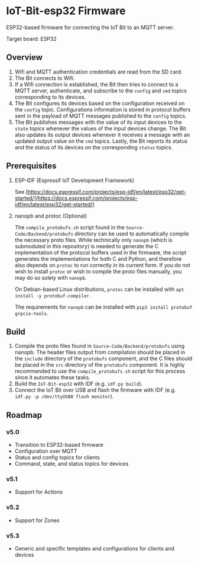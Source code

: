 # IoT-Bit-esp32 Firmware

ESP32-based firmware for connecting the IoT Bit to an MQTT server.

Target board: ESP32

## Overview

1. Wifi and MQTT authentication credentials are read from the SD card.
2. The Bit connects to Wifi.
3. If a Wifi connection is established, the Bit then tries to connect to a MQTT server, authenticate, and subscribe to the `config` and `cmd` topics corresponding to its devices.
4. The Bit configures its devices based on the configuration received on the `config` topic. Configurations information is stored in protocol buffers sent in the payload of MQTT messages published to the `config` topics.
5. The Bit publishes messages with the value of its input devices to the `state` topics whenever the values of the input devices change. The Bit also updates its output devices whenever it receives a message with an updated output value on the `cmd` topics. Lastly, the Bit reports its status and the status of its devices on the corresponding `status` topics.

## Prerequisites

1. ESP-IDF (Espressif IoT Development Framework)

   See [https://docs.espressif.com/projects/esp-idf/en/latest/esp32/get-started/](https://docs.espressif.com/projects/esp-idf/en/latest/esp32/get-started/)

2. nanopb and protoc (Optional)

   The `compile_protobufs.sh` script found in the `Source-Code/Backend/protobufs` directory can be used to automatically compile the necessary proto files. While technically only `nanopb` (which is submoduled in this repository) is needed to generate the C implementation of the protocol buffers used in the firmware, the script generates the implementations for both C and Python, and therefore also depends on `protoc` to run correctly in its current form. If you do not wish to install `protoc` or wish to compile the proto files manually, you may do so solely with `nanopb`.

   On Debian-based Linux distributions, `protoc` can be installed with `apt install -y protobuf-compiler`.

   The requirements for `nanopb` can be installed with `pip3 install protobuf grpcio-tools`.

## Build

1. Compile the proto files found in `Source-Code/Backend/protobufs` using nanopb. The header files output from compilation should be placed in the `include` directory of the `protobufs` component, and the C files should be placed in the `src` directory of the `protobufs` component. It is highly recommended to use the `compile_protobufs.sh` script for this process since it automates these tasks.
2. Build the `IoT-Bit-esp32` with IDF (e.g. `idf.py build`).
3. Connect the IoT Bit over USB and flash the firmware with IDF (e.g. `idf.py -p /dev/ttyUSB0 flash monitor`).

## Roadmap

### v5.0

- Transition to ESP32-based firmware
- Configuration over MQTT
- Status and config topics for clients
- Command, state, and status topics for devices

### v5.1

- Support for Actions

### v5.2

- Support for Zones

### v5.3

- Generic and specific templates and configurations for clients and devices
